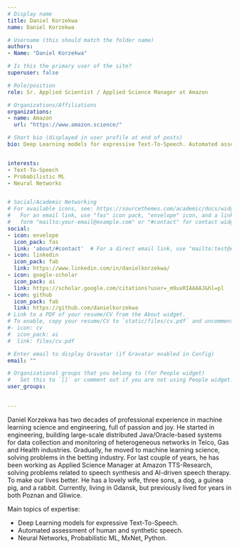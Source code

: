 ```yaml
---
# Display name
title: Daniel Korzekwa
name: Daniel Korzekwa

# Username (this should match the folder name)
authors:
- Name: "Daniel Korzekwa"

# Is this the primary user of the site?
superuser: false

# Role/position
role: Sr. Applied Scientist / Applied Science Manager at Amazon

# Organizations/Affiliations
organizations:
- name: Amazon
  url: "https://www.amazon.science/"

# Short bio (displayed in user profile at end of posts)
bio: Deep Learning models for expressive Text-To-Speech. Automated assessment of human and synthetic speech. Neural Networks, Probabilistic ML, MxNet, Python.


interests:
- Text-To-Speech
- Probabilistic ML
- Neural Networks


# Social/Academic Networking
# For available icons, see: https://sourcethemes.com/academic/docs/widgets/#icons
#   For an email link, use "fas" icon pack, "envelope" icon, and a link in the
#   form "mailto:your-email@example.com" or "#contact" for contact widget.
social:
- icon: envelope
  icon_pack: fas
  link: 'about/#contact'  # For a direct email link, use "mailto:test@example.org".
- icon: linkedin
  icon_pack: fab
  link: https://www.linkedin.com/in/danielkorzekwa/
- icon: google-scholar
  icon_pack: ai
  link: https://scholar.google.com/citations?user=_m9uxRIAAAAJ&hl=pl
- icon: github
  icon_pack: fab
  link: https://github.com/danielkorzekwa
# Link to a PDF of your resume/CV from the About widget.
# To enable, copy your resume/CV to `static/files/cv.pdf` and uncomment the lines below.  
#- icon: cv
#  icon_pack: ai
#  link: files/cv.pdf

# Enter email to display Gravatar (if Gravatar enabled in Config)
email: ""

# Organizational groups that you belong to (for People widget)
#   Set this to `[]` or comment out if you are not using People widget.  
user_groups:

 
---
```

Daniel Korzekwa has two decades of professional experience in machine learning science and engineering, full of passion and joy. He started in engineering, building large-scale distributed Java/Oracle-based systems for data collection and monitoring of heterogeneous networks in Telco, Gas and Health industries. Gradually, he moved to machine learning science, solving problems in the betting industry. For last couple of years, he has been working as Applied Science Manager at Amazon TTS-Research, solving problems related to speech synthesis and AI-driven speech therapy. To make our lives better. He has a lovely wife, three sons, a dog, a guinea pig, and a rabbit. Currently, living in Gdansk, but previously lived for years in both Poznan and Gliwice.

Main topics of expertise:
- Deep Learning models for expressive Text-To-Speech.
- Automated assessment of human and synthetic speech.
- Neural Networks, Probabilistic ML, MxNet, Python.
